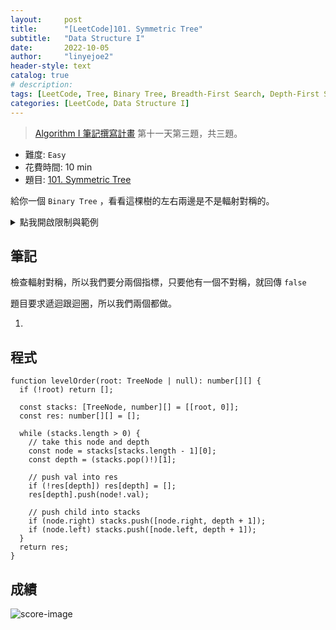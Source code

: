```yaml
---
layout:     post
title:      "[LeetCode]101. Symmetric Tree"
subtitle:   "Data Structure I"
date:       2022-10-05
author:     "linyejoe2"
header-style: text
catalog: true
# description: 
tags: [LeetCode, Tree, Binary Tree, Breadth-First Search, Depth-First Search ]
categories: [LeetCode, Data Structure I]
---
```


> [Algorithm I 筆記撰寫計畫](/2022/05/30/leetcode/Data%20Structure/Data%20Structure%20I/starting-write-data-structure-i-note/#10-x2F-05-Day-11-Tree) 第十一天第三題，共三題。

+ 難度: `Easy`
+ 花費時間: 10 min
+ 題目: [101. Symmetric Tree](https://leetcode.com/problems/symmetric-tree/)

給你一個 `Binary Tree` ，看看這棵樹的左右兩邊是不是輻射對稱的。

<!--more-->

<details><summary>點我開啟限制與範例</summary>

**限制:**

+ The number of nodes in the tree is in the range `[1, 1000]`.
+ `-100 <= Node.val <= 100`

**Example 1:**

![example-image-1](https://assets.leetcode.com/uploads/2021/02/19/symtree1.jpg)

```=
Input: root = [1,2,2,3,4,4,3]
Output: true
```

**Example 2:**

![example-image-1](https://assets.leetcode.com/uploads/2021/02/19/symtree2.jpg)

```=
Input: root = [1,2,2,null,3,null,3]
Output: false
```

</details>

<!-- <details><summary>點我開啟思路</summary>

<p class="text-h2"> 思路 </p>

</details> -->

## 筆記

檢查輻射對稱，所以我們要分兩個指標，只要他有一個不對稱，就回傳 `false`

題目要求遞迴跟迴圈，所以我們兩個都做。

1. 

## 程式

```ts=
function levelOrder(root: TreeNode | null): number[][] {
  if (!root) return [];

  const stacks: [TreeNode, number][] = [[root, 0]];
  const res: number[][] = [];

  while (stacks.length > 0) {
    // take this node and depth
    const node = stacks[stacks.length - 1][0];
    const depth = (stacks.pop()!)[1];

    // push val into res
    if (!res[depth]) res[depth] = [];
    res[depth].push(node!.val);

    // push child into stacks
    if (node.right) stacks.push([node.right, depth + 1]);
    if (node.left) stacks.push([node.left, depth + 1]);
  }
  return res;
}

```

## 成績

<!-- Language|Runtime|Beats|Memory Usage|Beats
-|-|-|-|-
TS iterative|91 ms|74.63%|44.7 MB|18.41%
TS recursive|80 ms|82.21%|43.9 MB|87.98% -->

![score-image](https://i.imgur.com/6YJia9G.png)

<!-- ##### 參考資料

+ [discuss]

[discuss]: https://leetcode.com/problems/house-robber/discuss/156523/From-good-to-great.-How-to-approach-most-of-DP-problems. -->
